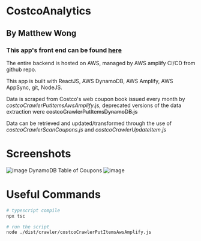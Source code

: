 # CostcoAnalytics

## By Matthew Wong

### This app's front end can be found [here](https://master.d2ma2xsnuu3nlm.amplifyapp.com/)

The entire backend is hosted on AWS, managed by AWS amplify CI/CD from github repo.

This app is built with ReactJS, AWS DynamoDB, AWS Amplify, AWS AppSync, git, NodeJS.

Data is scraped from Costco's web coupon book issued every month by _costcoCrawlerPutItemsAwsAmplify_.js, deprecated versions of the data extraction were ~~costcoCrawlerPutItemsDynamoDB.js~~

Data can be retrieved and updated/transformed through the use of _costcoCrawlerScanCoupons.js_ and _costcoCrawlerUpdateItem.js_

# Screenshots

![image](https://user-images.githubusercontent.com/20716672/144202482-d7a4d2d9-d34e-46a9-9f90-1b1e752fdf5c.png)
DynamoDB Table of Coupons
![image](https://user-images.githubusercontent.com/20716672/144202930-5e390b3d-87d2-4ff3-9189-89bc4c9ed049.png)

# Useful Commands

```bash
# typescript compile
npx tsc
```

```bash
# run the script
node ./dist/crawler/costcoCrawlerPutItemsAwsAmplify.js
```
